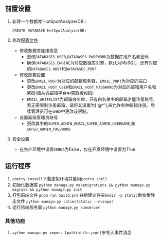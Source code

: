 ## 前置设置
1. 新建一个数据库'HotSpotAnalyzerDB':
    ```mysql
    CREATE DATABASE HotSpotAnalyzerDB;
    ```

2. 修改[配置文件](config/conf.py)
    - 修改数据库连接信息
        - 更改`DATABASES_USER`,`DATABASES_PASSWORD`为数据库用户名和密码
        - 确保`DATABASES_ENGINE`为对应数据库引擎，默认为MySQL，还有对应的`DATABASES_HOST`和`DATABASES_PORT`
    - 修改邮箱设置
        - 更改`EMAIL_HOST`为对应的邮箱服务器，`EMAIL_PORT`为对应的端口
        - 更改`EMAIL_HOST_USER`和`EMAIL_HOST_PASSWORD`为对应的邮箱用户名和密码(请从各邮箱平台中获取授权码)
        - `EMAIL_WHITELIST`为邮箱白名单，只有白名单中的邮箱才能注册账号,若无需限制注册邮箱，请将其设置为['@*'],来允许各种邮箱注册。后续管理员可在web中更改该限制。
    - 设置超级管理员账号
        - 更改其中的`SUPER_ADMIN_EMAIL`,`SUPER_ADMIN_USERNAME`,和`SUPER_ADMIN_PASSWORD`
3. 安全设置
    - 在生产环境中设置`DEBUG`为False，仅在开发环境中设置为True

## 运行程序
   1. `poetry install`下载虚拟环境并启用`poetry shell`
   2. 初始化数据库 `python manage.py makemigrations && python manage.py migrate && python manage.py init`
   3. 打包前端文件 `pnpm run build:pro` 并新建文件夹`mkdir -p static`后收集静态文件 `python manage.py collectstatic --noinput`
   4. 运行后端服务器 `python manage.py runserver`

### 其他功能
1. `python manage.py import [pathtofile.json]`来导入事件消息